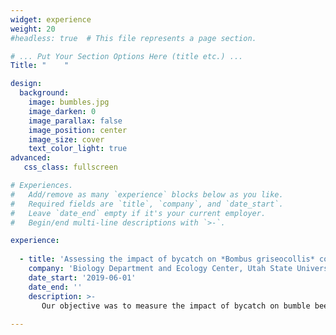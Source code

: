 ```yaml
---
widget: experience
weight: 20
#headless: true  # This file represents a page section.

# ... Put Your Section Options Here (title etc.) ...
Title: "    "

design:
  background:
    image: bumbles.jpg
    image_darken: 0
    image_parallax: false
    image_position: center 
    image_size: cover
    text_color_light: true
advanced:
   css_class: fullscreen

# Experiences.
#   Add/remove as many `experience` blocks below as you like.
#   Required fields are `title`, `company`, and `date_start`.
#   Leave `date_end` empty if it's your current employer.
#   Begin/end multi-line descriptions with `>-`.

experience:
        
  - title: 'Assessing the impact of bycatch on *Bombus griseocollis* colony growth and development'
    company: 'Biology Department and Ecology Center, Utah State University'
    date_start: '2019-06-01'
    date_end: ''
    description: >-
       Our objective was to measure the impact of bycatch on bumble bee colony growth and development.
       
---
```

